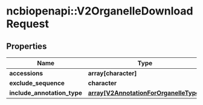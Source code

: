 # ncbiopenapi::V2OrganelleDownloadRequest


## Properties
Name | Type | Description | Notes
------------ | ------------- | ------------- | -------------
**accessions** | **array[character]** |  | [optional] 
**exclude_sequence** | **character** |  | [optional] 
**include_annotation_type** | [**array[V2AnnotationForOrganelleType]**](v2AnnotationForOrganelleType.md) |  | [optional] 


